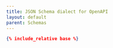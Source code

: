 ```yaml
---
title: JSON Schema dialect for OpenAPI
layout: default
parent: Schemas
---
```


```json
{% include_relative base %}
```
